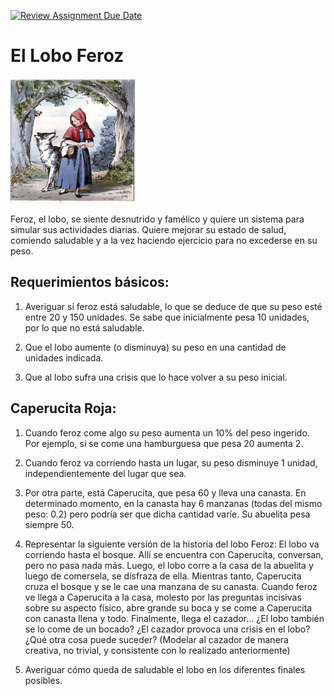 [![Review Assignment Due Date](https://classroom.github.com/assets/deadline-readme-button-22041afd0340ce965d47ae6ef1cefeee28c7c493a6346c4f15d667ab976d596c.svg)](https://classroom.github.com/a/TotuxJpA)
# El Lobo Feroz

<img src="caperucita.jpg" alt="caperucita y el lobo" width="200" height="200" />

Feroz, el lobo, se siente desnutrido y famélico y quiere un sistema para simular sus actividades diarias. Quiere mejorar su estado de salud, comiendo saludable y a la vez haciendo ejercicio para no excederse en su peso. 

## Requerimientos básicos:

1. Averiguar si feroz está saludable, lo que se deduce de que su peso esté entre 20 y 150 unidades. Se sabe que inicialmente pesa 10 unidades, por lo que no está saludable.

2. Que el lobo aumente (o disminuya) su peso en una cantidad de unidades indicada.

3. Que al lobo sufra una crisis que lo hace volver a su peso inicial. 

## Caperucita Roja:

1. Cuando feroz come algo su peso aumenta un 10% del peso ingerido. Por ejemplo, si se come una hamburguesa que pesa 20 aumenta 2. 

2. Cuando feroz va corriendo hasta un lugar, su peso disminuye 1 unidad, independientemente del lugar que sea. 

3. Por otra parte, está Caperucita, que pesa 60 y lleva una canasta. En determinado momento, en la canasta hay 6 manzanas (todas del mismo peso: 0.2) pero podría ser que dicha cantidad varíe. Su abuelita pesa siempre 50. 

4. Representar la siguiente versión de la historia del lobo Feroz:
El lobo va corriendo hasta el bosque. Allí se encuentra con Caperucita, conversan, pero no pasa nada más. Luego, el lobo corre a la casa de la abuelita y luego de comersela, se disfraza de ella.  Mientras tanto, Caperucita cruza el bosque y se le cae una manzana de su canasta. Cuando feroz ve llega a Caperucita a la casa, molesto por las preguntas incisivas sobre su aspecto físico, abre grande su boca y se come a Caperucita con canasta llena y todo. Finalmente, llega el cazador… ¿El lobo también se lo come de un bocado? ¿El cazador provoca una crisis en el lobo? ¿Qué otra cosa puede suceder? (Modelar al cazador de manera creativa, no trivial, y consistente con lo realizado anteriormente)

5. Averiguar cómo queda de saludable el lobo en los diferentes finales posibles. 
